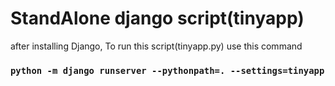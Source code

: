 # StandAlone django script(tinyapp)

after installing Django, To run this script(tinyapp.py) use this command 

### `python -m django runserver --pythonpath=. --settings=tinyapp`
